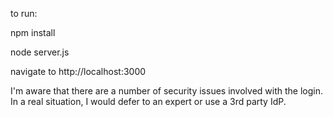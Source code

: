 to run:

npm install

node server.js

navigate to http://localhost:3000

I'm aware that there are a number of security issues involved with the login.
In a real situation, I would defer to an expert or use a 3rd party IdP.
